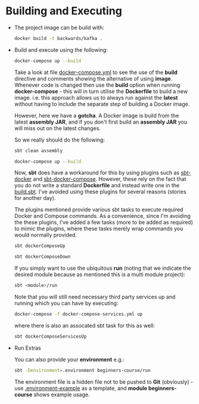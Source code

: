 # Building and Executing

- The project image can be build with:

  ```bash
  docker build -t backwards/kafka .
  ```
  
- Build and execute using the following:

  ```bash
  docker-compose up --build
  ```
  
  Take a look at file [docker-compose.yml](docker-compose.yml) to see the use of the **build** directive and comments showing the alternative of using **image**.
  Whenever code is changed then use the **build** option when running **docker-compose** - this will in turn utilise the **Dockerfile** to build a new image.
  i.e. this approach allows us to always run against the **latest** without having to include the separate step of building a Docker image.
  
  However, here we have a **gotcha**.
  A Docker image is build from the latest **assembly JAR**, and if you don't first build an **assembly JAR** you will miss out on the latest changes.
  
  So we really should do the following:
  
  ```bash
  sbt clean assembly
  
  docker-compose up --build
  ```
  
  Now, **sbt** does have a workaround for this by using plugins such as [sbt-docker](https://github.com/marcuslonnberg/sbt-docker) and [sbt-docker-compose](https://github.com/Tapad/sbt-docker-compose).
  However, these rely on the fact that you do not write a standard **Dockerfile** and instead write one in the [build.sbt](../build.sbt).
  I've avoided using these plugins for several reasons (stories for another day).
  
  The plugins mentioned provide various sbt tasks to execute required Docker and Compose commands.
  As a convenience, since I'm avoiding the these plugins, I've added a few tasks (more to be added as required) to mimic the plugins, where these tasks merely wrap commands you would normally provided.
  
  ```bash
  sbt dockerComposeUp

  sbt dockerComposeDown
  ```
  
  If you simply want to use the ubiquitous **run** (noting that we indicate the desired module because as mentioned this is a multi module project):
  
  ```bash
  sbt <module>/run
  ```
  
  Note that you will still need necessary third party services up and running which you can have by executing:
  
  ```bash
  docker-compose -f docker-compose-services.yml up
  ```
  
  where there is also an assocated sbt task for this as well:
  
  ```bash
  sbt dockerComposeServicesUp
  ```
  
- Run Extras 

  You can also provide your **environment** e.g.:
    
  ```bash
  sbt -Denvironment=.environment beginners-course/run
  ``` 
  
  The environment file is a hidden file not to be pushed to **Git** (obviously) - use [.environment-example](../.environment-example) as a template, and **module beginners-course** shows example usage.
